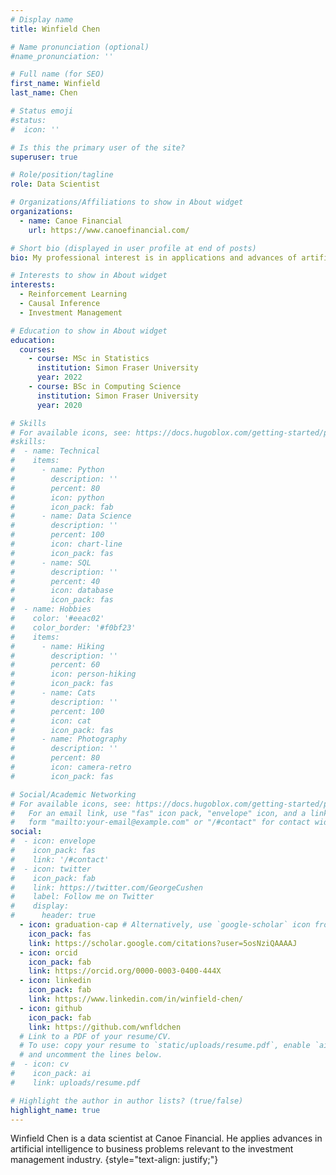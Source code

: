 ```yaml
---
# Display name
title: Winfield Chen

# Name pronunciation (optional)
#name_pronunciation: ''

# Full name (for SEO)
first_name: Winfield
last_name: Chen

# Status emoji
#status:
#  icon: ''

# Is this the primary user of the site?
superuser: true

# Role/position/tagline
role: Data Scientist

# Organizations/Affiliations to show in About widget
organizations:
  - name: Canoe Financial
    url: https://www.canoefinancial.com/

# Short bio (displayed in user profile at end of posts)
bio: My professional interest is in applications and advances of artificial intelligence. My current employment applies this interest to business applications in the financial industry. My other interests include science, technology, economics, politics, and history.

# Interests to show in About widget
interests:
  - Reinforcement Learning
  - Causal Inference
  - Investment Management

# Education to show in About widget
education:
  courses:
    - course: MSc in Statistics
      institution: Simon Fraser University
      year: 2022
    - course: BSc in Computing Science
      institution: Simon Fraser University
      year: 2020

# Skills
# For available icons, see: https://docs.hugoblox.com/getting-started/page-builder/#icons
#skills:
#  - name: Technical
#    items:
#      - name: Python
#        description: ''
#        percent: 80
#        icon: python
#        icon_pack: fab
#      - name: Data Science
#        description: ''
#        percent: 100
#        icon: chart-line
#        icon_pack: fas
#      - name: SQL
#        description: ''
#        percent: 40
#        icon: database
#        icon_pack: fas
#  - name: Hobbies
#    color: '#eeac02'
#    color_border: '#f0bf23'
#    items:
#      - name: Hiking
#        description: ''
#        percent: 60
#        icon: person-hiking
#        icon_pack: fas
#      - name: Cats
#        description: ''
#        percent: 100
#        icon: cat
#        icon_pack: fas
#      - name: Photography
#        description: ''
#        percent: 80
#        icon: camera-retro
#        icon_pack: fas

# Social/Academic Networking
# For available icons, see: https://docs.hugoblox.com/getting-started/page-builder/#icons
#   For an email link, use "fas" icon pack, "envelope" icon, and a link in the
#   form "mailto:your-email@example.com" or "/#contact" for contact widget.
social:
#  - icon: envelope
#    icon_pack: fas
#    link: '/#contact'
#  - icon: twitter
#    icon_pack: fab
#    link: https://twitter.com/GeorgeCushen
#    label: Follow me on Twitter
#    display:
#      header: true
  - icon: graduation-cap # Alternatively, use `google-scholar` icon from `ai` icon pack
    icon_pack: fas
    link: https://scholar.google.com/citations?user=5osNziQAAAAJ
  - icon: orcid
    icon_pack: fab
    link: https://orcid.org/0000-0003-0400-444X
  - icon: linkedin
    icon_pack: fab
    link: https://www.linkedin.com/in/winfield-chen/
  - icon: github
    icon_pack: fab
    link: https://github.com/wnfldchen
  # Link to a PDF of your resume/CV.
  # To use: copy your resume to `static/uploads/resume.pdf`, enable `ai` icons in `params.yaml`,
  # and uncomment the lines below.
#  - icon: cv
#    icon_pack: ai
#    link: uploads/resume.pdf

# Highlight the author in author lists? (true/false)
highlight_name: true
---
```


Winfield Chen is a data scientist at Canoe Financial. He applies advances in artificial intelligence to business problems relevant to the investment management industry.
{style="text-align: justify;"}
